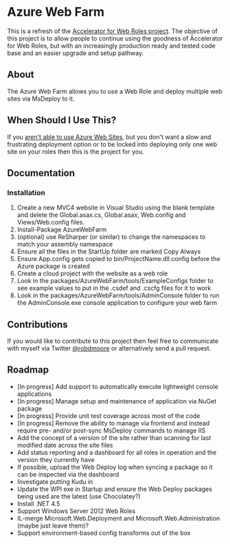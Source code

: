 # Azure Web Farm #

This is a refresh of the [Accelerator for Web Roles project](https://github.com/microsoft-dpe/wa-accelerator-webroles). The objective of this project is to allow people to continue using the goodness of Accelerator for Web Roles, but with an increasingly production ready and tested code base and an easier upgrade and setup pathway.

## About
The Azure Web Farm allows you to use a Web Role and deploy multiple web sites via MsDeploy to it.

## When Should I Use This? ##
If you [aren't able to use Azure Web Sites](http://robdmoore.id.au/blog/2012/06/09/windows-azure-web-sites-vs-web-roles/), but you don't want a slow and frustrating deployment option or to be locked into deploying only one web site on your roles then this is the project for you.

## Documentation ##

### Installation ###
1. Create a new MVC4 website in Visual Studio using the blank template and delete the Global.asax.cs, Global.asax, Web.config and Views/Web.config files.
2. Install-Package AzureWebFarm
3. (optional) use ReSharper (or similar) to change the namespaces to match your assembly namespace
4. Ensure all the files in the StartUp folder are marked Copy Always
5. Ensure App.config gets copied to bin/ProjectName.dll.config before the Azure package is created
5. Create a cloud project with the website as a web role
6. Look in the packages/AzureWebFarm/tools/ExampleConfigs folder to see example values to put in the .csdef and .cscfg files for it to work
7. Look in the packages/AzureWebFarm/tools/AdminConsole folder to run the AdminConsole.exe console application to configure your web farm

## Contributions ##
If you would like to contribute to this project then feel free to communicate with myself via Twitter [@robdmoore](http://twitter.com/robdmoore) or alternatively send a pull request.

## Roadmap ##
* [In progress] Add support to automatically execute lightweight console applications
* [In progress] Manage setup and maintenance of application via NuGet package
* [In progress] Provide unit test coverage across most of the code
* [In progress] Remove the ability to manage via frontend and instead require pre- and/or post-sync MsDeploy commands to manage IIS
* Add the concept of a version of the site rather than scanning for last modified date across the site files
* Add status reporting and a dashboard for all roles in operation and the version they currently have
* If possible, upload the Web Deploy log when syncing a package so it can be inspected via the dashboard
* Investigate putting Kudu in
* Update the WPI exe in Startup and ensure the Web Deploy packages being used are the latest (use Chocolatey?)
* Install .NET 4.5
* Support Windows Server 2012 Web Roles
* IL-merge Microsoft.Web.Deployment and Microsoft.Web.Administration (maybe just leave them)?
* Support environment-based config transforms out of the box
